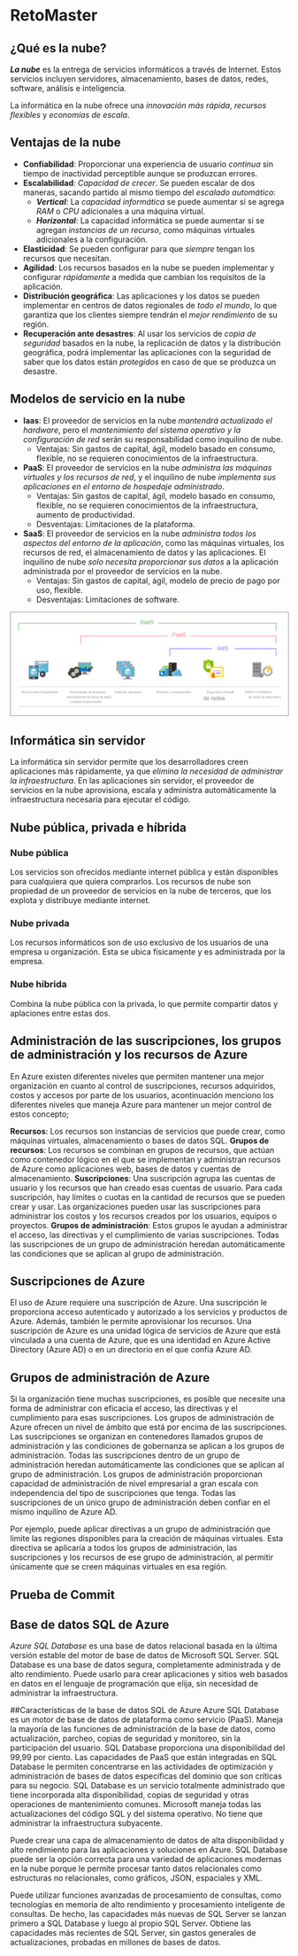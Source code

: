 # RetoMaster

## ¿Qué es la nube?

_**La nube**_ es la entrega de servicios informáticos a través de Internet. Estos servicios incluyen servidores, almacenamiento, bases de datos, redes, software, análisis e inteligencia.

La informática en la nube ofrece una _innovación más rápida_, _recursos flexibles_ y _economías de escala_.

## Ventajas de la nube

* **Confiabilidad**: Proporcionar una experiencia de usuario _continua_ sin tiempo de inactividad perceptible aunque se produzcan errores.
* **Escalabilidad**: _Capacidad de crecer_. Se pueden escalar de dos maneras, sacando partido al mismo tiempo del _escalado automático_:
  * _**Vertical**_: La _capacidad informática_ se puede aumentar si se agrega _RAM_ o _CPU_ adicionales a una máquina virtual.
  * _**Horizontal**_: La capacidad informática se puede aumentar si se agregan _instancias de un recurso_, como máquinas virtuales adicionales a la configuración.
* **Elasticidad**: Se pueden configurar para que _siempre_ tengan los recursos que necesitan.
* **Agilidad**: Los recursos basados en la nube se pueden implementar y configurar _rápidamente_ a medida que cambian los requisitos de la aplicación.
* **Distribución geográfica**: Las aplicaciones y los datos se pueden implementar en centros de datos regionales de _todo el mundo_, lo que garantiza que los clientes siempre tendrán el _mejor rendimiento_ de su región.
* **Recuperación ante desastres**: Al usar los servicios de _copia de seguridad_ basados en la nube, la replicación de datos y la distribución geográfica, podrá implementar las aplicaciones con la seguridad de saber que los datos están _protegidos_ en caso de que se produzca un desastre.

## Modelos de servicio en la nube

* **Iaas**: El proveedor de servicios en la nube _mantendrá actualizado el hardware_, pero el _mantenimiento del sistema operativo y la configuración de red_ serán su responsabilidad como inquilino de nube.
  * Ventajas: Sin gastos de capital, ágil, modelo basado en consumo, flexible, no se requieren conocimientos de la infraestructura.
* **PaaS**: El proveedor de servicios en la nube _administra las máquinas virtuales y los recursos de red_, y el inquilino de nube _implementa sus aplicaciones en el entorno de hospedaje administrado_.
  * Ventajas: Sin gastos de capital, ágil, modelo basado en consumo, flexible, no se requieren conocimientos de la infraestructura, aumento de productividad.
  * Desventajas: Limitaciones de la plataforma.
* **SaaS**: El proveedor de servicios en la nube _administra todos los aspectos del entorno de la aplicación_, como las máquinas virtuales, los recursos de red, el almacenamiento de datos y las aplicaciones. El inquilino de nube _solo necesita proporcionar sus datos_ a la aplicación administrada por el proveedor de servicios en la nube.
  * Ventajas: Sin gastos de capital, ágil, modelo de precio de pago por uso, flexible.
  * Desventajas: Limitaciones de software.

![Modelos de servicio en la nube](./img/iaas-paas-saas-expanded.png)

## Informática sin servidor

La informática sin servidor permite que los desarrolladores creen aplicaciones más rápidamente, ya que _elimina la necesidad de administrar la infraestructura_. En las aplicaciones sin servidor, el proveedor de servicios en la nube aprovisiona, escala y administra automáticamente la infraestructura necesaria para ejecutar el código.

## Nube pública, privada e híbrida

### Nube pública

Los servicios son ofrecidos mediante internet pública y están disponibles para cualquiera que quiera comprarlos. Los recursos de nube son propiedad de un proveedor de servicios en la nube de terceros, que los explota y distribuye mediante internet.

### Nube privada

Los recursos informáticos son de uso exclusivo de los usuarios de una empresa u organización. Esta se ubica físicamente y es administrada por la empresa.

### Nube híbrida

Combina la nube pública con la privada, lo que permite compartir datos y aplaciones entre estas dos.

## Administración de las suscripciones, los grupos de administración y los recursos de Azure #

En Azure existen diferentes niveles que permiten mantener una mejor organización en cuanto al control de suscripciones, recursos adquiridos, costos y accesos por parte de los usuarios, acontinuación menciono los diferentes niveles que maneja Azure para mantener un mejor control de estos concepto;

**Recursos**: Los recursos son instancias de servicios que puede crear, como máquinas virtuales, almacenamiento o bases de datos SQL.
**Grupos de recursos**: Los recursos se combinan en grupos de recursos, que actúan como contenedor lógico en el que se implementan y administran recursos de Azure como aplicaciones web, bases de datos y cuentas de almacenamiento.
**Suscripciones**: Una suscripción agrupa las cuentas de usuario y los recursos que han creado esas cuentas de usuario. Para cada suscripción, hay límites o cuotas en la cantidad de recursos que se pueden crear y usar. Las organizaciones pueden usar las suscripciones para administrar los costos y los recursos creados por los usuarios, equipos o proyectos.
**Grupos de administración**: Estos grupos le ayudan a administrar el acceso, las directivas y el cumplimiento de varias suscripciones. Todas las suscripciones de un grupo de administración heredan automáticamente las condiciones que se aplican al grupo de administración.

## Suscripciones de Azure
El uso de Azure requiere una suscripción de Azure. Una suscripción le proporciona acceso autenticado y autorizado a los servicios y productos de Azure. Además, también le permite aprovisionar los recursos. Una suscripción de Azure es una unidad lógica de servicios de Azure que está vinculada a una cuenta de Azure, que es una identidad en Azure Active Directory (Azure AD) o en un directorio en el que confía Azure AD.

## Grupos de administración de Azure
Si la organización tiene muchas suscripciones, es posible que necesite una forma de administrar con eficacia el acceso, las directivas y el cumplimiento para esas suscripciones. Los grupos de administración de Azure ofrecen un nivel de ámbito que está por encima de las suscripciones. Las suscripciones se organizan en contenedores llamados grupos de administración y las condiciones de gobernanza se aplican a los grupos de administración. Todas las suscripciones dentro de un grupo de administración heredan automáticamente las condiciones que se aplican al grupo de administración. Los grupos de administración proporcionan capacidad de administración de nivel empresarial a gran escala con independencia del tipo de suscripciones que tenga. Todas las suscripciones de un único grupo de administración deben confiar en el mismo inquilino de Azure AD.

Por ejemplo, puede aplicar directivas a un grupo de administración que limite las regiones disponibles para la creación de máquinas virtuales. Esta directiva se aplicaría a todos los grupos de administración, las suscripciones y los recursos de ese grupo de administración, al permitir únicamente que se creen máquinas virtuales en esa región.

## Prueba de Commit
## Base de datos SQL de Azure
_Azure SQL Database_ es una base de datos relacional basada en la última versión estable del motor de base de datos de Microsoft SQL Server. SQL Database es una base de datos segura, completamente administrada y de alto rendimiento. Puede usarlo para crear aplicaciones y sitios web basados en datos en el lenguaje de programación que elija, sin necesidad de administrar la infraestructura.

##Características de la base de datos SQL de Azure
Azure SQL Database es un motor de base de datos de plataforma como servicio (PaaS). Maneja la mayoría de las funciones de administración de la base de datos, como actualización, parcheo, copias de seguridad y monitoreo, sin la participación del usuario. SQL Database proporciona una disponibilidad del 99,99 por ciento. Las capacidades de PaaS que están integradas en SQL Database le permiten concentrarse en las actividades de optimización y administración de bases de datos específicas del dominio que son críticas para su negocio. SQL Database es un servicio totalmente administrado que tiene incorporada alta disponibilidad, copias de seguridad y otras operaciones de mantenimiento comunes. Microsoft maneja todas las actualizaciones del código SQL y del sistema operativo. No tiene que administrar la infraestructura subyacente.

Puede crear una capa de almacenamiento de datos de alta disponibilidad y alto rendimiento para las aplicaciones y soluciones en Azure. SQL Database puede ser la opción correcta para una variedad de aplicaciones modernas en la nube porque le permite procesar tanto datos relacionales como estructuras no relacionales, como gráficos, JSON, espaciales y XML.

Puede utilizar funciones avanzadas de procesamiento de consultas, como tecnologías en memoria de alto rendimiento y procesamiento inteligente de consultas. De hecho, las capacidades más nuevas de SQL Server se lanzan primero a SQL Database y luego al propio SQL Server. Obtiene las capacidades más recientes de SQL Server, sin gastos generales de actualizaciones, probadas en millones de bases de datos.
